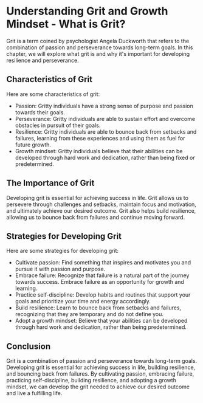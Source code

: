 Understanding Grit and Growth Mindset - What is Grit?
==============================================================

Grit is a term coined by psychologist Angela Duckworth that refers to the combination of passion and perseverance towards long-term goals. In this chapter, we will explore what grit is and why it's important for developing resilience and perseverance.

Characteristics of Grit
-----------------------

Here are some characteristics of grit:

* Passion: Gritty individuals have a strong sense of purpose and passion towards their goals.
* Perseverance: Gritty individuals are able to sustain effort and overcome obstacles in pursuit of their goals.
* Resilience: Gritty individuals are able to bounce back from setbacks and failures, learning from these experiences and using them as fuel for future growth.
* Growth mindset: Gritty individuals believe that their abilities can be developed through hard work and dedication, rather than being fixed or predetermined.

The Importance of Grit
----------------------

Developing grit is essential for achieving success in life. Grit allows us to persevere through challenges and setbacks, maintain focus and motivation, and ultimately achieve our desired outcome. Grit also helps build resilience, allowing us to bounce back from failures and continue moving forward.

Strategies for Developing Grit
------------------------------

Here are some strategies for developing grit:

* Cultivate passion: Find something that inspires and motivates you and pursue it with passion and purpose.
* Embrace failure: Recognize that failure is a natural part of the journey towards success. Embrace failure as an opportunity for growth and learning.
* Practice self-discipline: Develop habits and routines that support your goals and prioritize your time and energy accordingly.
* Build resilience: Learn to bounce back from setbacks and failures, recognizing that they are temporary and do not define you.
* Adopt a growth mindset: Believe that your abilities can be developed through hard work and dedication, rather than being predetermined.

Conclusion
----------

Grit is a combination of passion and perseverance towards long-term goals. Developing grit is essential for achieving success in life, building resilience, and bouncing back from failures. By cultivating passion, embracing failure, practicing self-discipline, building resilience, and adopting a growth mindset, we can develop the grit needed to achieve our desired outcome and live a fulfilling life.
